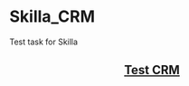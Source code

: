# Skilla_CRM
Test task for Skilla
<h2 align="center"><a  href="http://80.243.140.179:8080/" target="_blank">Test CRM</a> </h2>
